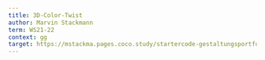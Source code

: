 ```yaml
---
title: 3D-Color-Twist
author: Marvin Stackmann
term: WS21-22
context: gg
target: https://mstackma.pages.coco.study/startercode-gestaltungsportfolio-ws202122/result-farbe/
---
```


